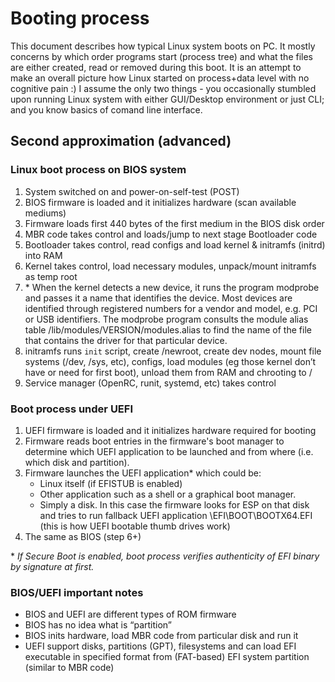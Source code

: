 # Booting process
This document describes how typical Linux system boots on PC. It mostly concerns by which order programs start (process tree) and what the files are either created, read or removed during this boot. It is an attempt to make an overall picture how Linux started on process+data level with no cognitive pain :) I assume the only two things - you occasionally stumbled upon running Linux system with either GUI/Desktop environment or just CLI; and you know basics of comand line interface.

## Second approximation (advanced)
### Linux boot process on BIOS system
1. System switched on and power-on-self-test (POST)
1. BIOS firmware is loaded and it initializes hardware (scan available mediums)
1. Firmware loads first 440 bytes of the first medium in the BIOS disk order
1. MBR code takes control and loads/jump to next stage Bootloader code
1. Bootloader takes control, read configs and load kernel & initramfs (initrd) into RAM
1. Kernel takes control, load necessary modules, unpack/mount initramfs as temp root
1. \* When the kernel detects a new device, it runs the program modprobe and passes it a name that identifies the device. Most devices are identified through registered numbers for a vendor and model, e.g. PCI or USB identifiers. The modprobe program consults the module alias table /lib/modules/VERSION/modules.alias to find the name of the file that contains the driver for that particular device.
1. initramfs runs `init` script, create /newroot, create dev nodes, mount file systems (/dev, /sys, etc), configs, load modules (eg those kernel don’t have or need for first boot), unload them from RAM and chrooting to /
1. Service manager (OpenRC, runit, systemd, etc) takes control

### Boot process under UEFI
1. UEFI firmware is loaded and it initializes hardware required for booting
1. Firmware reads boot entries in the firmware's boot manager to determine which UEFI application to be launched and from where (i.e. which disk and partition).
1. Firmware launches the UEFI application* which could be:
    * Linux itself (if EFISTUB is enabled)
    * Other application such as a shell or a graphical boot manager.
    * Simply a disk. In this case the firmware looks for ESP on that disk and tries to run fallback UEFI application \EFI\BOOT\BOOTX64.EFI (this is how UEFI bootable thumb drives work)
1. The same as BIOS (step 6+)

\* *If Secure Boot is enabled, boot process verifies authenticity of EFI binary by signature at first.*

### BIOS/UEFI important notes
* BIOS and UEFI are different types of ROM firmware
* BIOS has no idea what is “partition”
* BIOS inits hardware, load MBR code from particular disk and run it
* UEFI support disks, partitions (GPT), filesystems and can load EFI executable in specified format from (FAT-based) EFI system partition (similar to MBR code)
